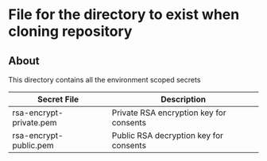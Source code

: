 # File for the directory to exist when cloning repository

## About

This directory contains all the environment scoped secrets

| Secret File  | Description |
| ------------- | ------------- |
| rsa-encrypt-private.pem  | Private RSA encryption key for consents  |
| rsa-encrypt-public.pem | Public RSA decryption key for consents |
